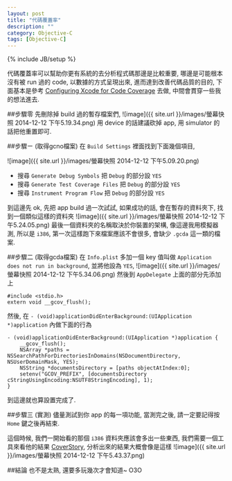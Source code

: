 ```yaml
---
layout: post
title: "代碼覆蓋率"
description: ""
category: Objective-C
tags: [Objective-C]
---
```

{% include JB/setup %}

代碼覆蓋率可以幫助你更有系統的去分析程式碼那邊是比較重要, 哪邊是可能根本沒有被 run 過的 code, 以數據的方式呈現出來, 進而達到改善代碼品質的目的, 下面基本是參考 [Configuring Xcode for Code Coverage](https://developer.apple.com/library/ios/qa/qa1514/_index.html) 去做, 中間會貫穿一些我的想法進去.

##步驟零
先刪除掉 build 過的暫存檔案們,
![image]({{ site.url }}/images/螢幕快照 2014-12-12 下午5.19.34.png)
用 device 的話建議砍掉 app, 用 simulator 的話把他重置即可.

##步驟ㄧ (取得gcno檔案)
在 `Build Settings` 裡面找到下面幾個項目,

![image]({{ site.url }}/images/螢幕快照 2014-12-12 下午5.09.20.png)

* 搜尋 `Generate Debug Symbols` 把 `Debug` 的部分設 `YES`
* 搜尋 `Generate Test Coverage Files` 把 `Debug` 的部分設 `YES`
* 搜尋 `Instrument Program Flow` 把 `Debug` 的部分設 `YES`

到這邊先 ok, 先把 app build 過一次試試, 如果成功的話, 會在暫存的資料夾下, 找到一個類似這樣的資料夾
![image]({{ site.url }}/images/螢幕快照 2014-12-12 下午5.24.05.png)
最後一個資料夾的名稱取決於你裝置的架構, 像這邊我用模擬器測, 所以是 `i386`, 第一次這樣跑下來檔案應該不會很多,
會缺少 `.gcda` 這一類的檔案.

##步驟二 (取得gcda檔案)
在 `Info.plist` 多加一個 key 值叫做 `Application does not run in background`, 並將他設為 `YES`,
![image]({{ site.url }}/images/螢幕快照 2014-12-12 下午5.34.06.png)
然後到 `AppDelegate` 上面的部分先添加上

	#include <stdio.h>
	extern void __gcov_flush();
	
然後, 在 `- (void)applicationDidEnterBackground:(UIApplication *)application` 內做下面的行為

	- (void)applicationDidEnterBackground:(UIApplication *)application {
		__gcov_flush();
		NSArray *paths = NSSearchPathForDirectoriesInDomains(NSDocumentDirectory, NSUserDomainMask, YES);
		NSString *documentsDirectory = [paths objectAtIndex:0];
		setenv("GCOV_PREFIX", [documentsDirectory cStringUsingEncoding:NSUTF8StringEncoding], 1);
	}
	
到這邊就也算設置完成了.

##步驟三 (實測)
儘量測試到你 app 的每一項功能, 當測完之後, 請一定要記得按 `Home` 鍵之後再結束.

這個時候, 我們一開始看的那個 `i386` 資料夾應該會多出一些東西, 我們需要一個工具來看他的結果 [CoverStory](https://code.google.com/p/coverstory/wiki/UsingCoverstory), 分析出來的結果大概會像是這樣
![image]({{ site.url }}/images/螢幕快照 2014-12-12 下午5.43.37.png)

##結論
也不是太熟, 還要多玩幾次才會知道~ O3O




